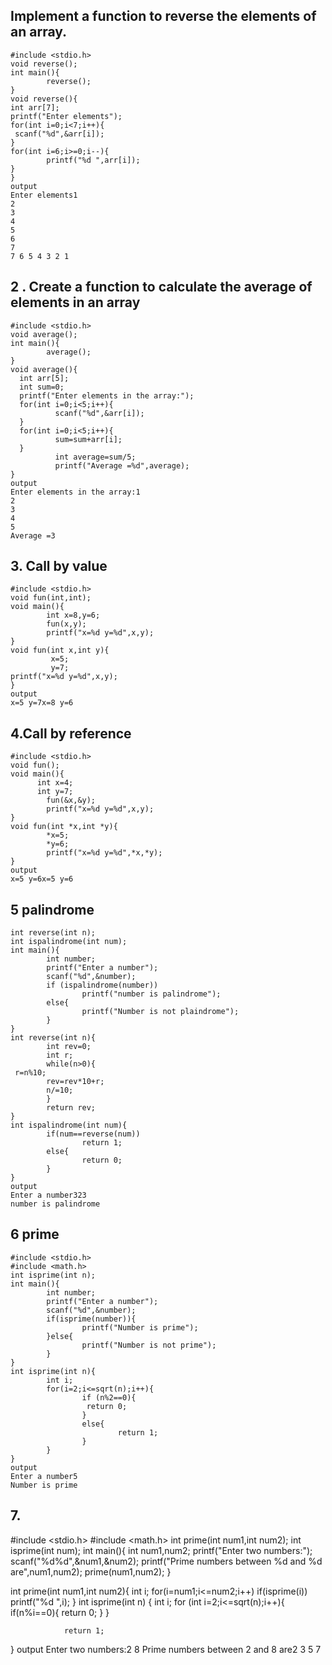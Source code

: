 ##  Implement a function to reverse the elements of an array.
```
#include <stdio.h>
void reverse();
int main(){
        reverse();
}
void reverse(){
int arr[7];
printf("Enter elements");
for(int i=0;i<7;i++){
 scanf("%d",&arr[i]);
}
for(int i=6;i>=0;i--){
        printf("%d ",arr[i]);
}
}
output
Enter elements1
2
3
4
5
6
7
7 6 5 4 3 2 1
  ```
## 2 . Create a function to calculate the average of elements in an array
```
#include <stdio.h>
void average();
int main(){
        average();
}
void average(){
  int arr[5];
  int sum=0;
  printf("Enter elements in the array:");
  for(int i=0;i<5;i++){
          scanf("%d",&arr[i]);
  }
  for(int i=0;i<5;i++){
          sum=sum+arr[i];
  }
          int average=sum/5;
          printf("Average =%d",average);
}
output
Enter elements in the array:1
2
3
4
5
Average =3
```
## 3. Call by value
```
#include <stdio.h>
void fun(int,int);
void main(){
        int x=8,y=6;
        fun(x,y);
        printf("x=%d y=%d",x,y);
}
void fun(int x,int y){
         x=5;
         y=7;
printf("x=%d y=%d",x,y);
}
output
x=5 y=7x=8 y=6
```
## 4.Call by reference
```
#include <stdio.h>
void fun();
void main(){
      int x=4;
      int y=7;
        fun(&x,&y);
        printf("x=%d y=%d",x,y);
}
void fun(int *x,int *y){
        *x=5;
        *y=6;
        printf("x=%d y=%d",*x,*y);
}
output
x=5 y=6x=5 y=6
```
## 5 palindrome
```#include <stdio.h>
int reverse(int n);
int ispalindrome(int num);
int main(){
        int number;
        printf("Enter a number");
        scanf("%d",&number);
        if (ispalindrome(number))
                printf("number is palindrome");
        else{
                printf("Number is not plaindrome");
        }
}
int reverse(int n){
        int rev=0;
        int r;
        while(n>0){
 r=n%10;
        rev=rev*10+r;
        n/=10;
        }
        return rev;
}
int ispalindrome(int num){
        if(num==reverse(num))
                return 1;
        else{
                return 0;
        }
}
output
Enter a number323
number is palindrome
```
## 6 prime 
```
#include <stdio.h>
#include <math.h>
int isprime(int n);
int main(){
        int number;
        printf("Enter a number");
        scanf("%d",&number);
        if(isprime(number)){
                printf("Number is prime");
        }else{
                printf("Number is not prime");
        }
}
int isprime(int n){
        int i;
        for(i=2;i<=sqrt(n);i++){
                if (n%2==0){
                 return 0;
                }
                else{
                        return 1;
                }
        }
}
output
Enter a number5
Number is prime
```
## 7.
#include <stdio.h>
#include <math.h>
int prime(int num1,int num2);
int isprime(int num);
int main(){
        int num1,num2;
        printf("Enter two numbers:");
        scanf("%d%d",&num1,&num2);
        printf("Prime numbers between %d and %d are",num1,num2);
        prime(num1,num2);
}

int prime(int num1,int num2){
        int i;
        for(i=num1;i<=num2;i++)
                if(isprime(i))
                        printf("%d ",i);
                        }
int isprime(int n)
{
        int i;
        for (int i=2;i<=sqrt(n);i++){
                if(n%i==0){
                        return 0;
                }
        }

                return 1;
}
output
Enter two numbers:2
8
Prime numbers between 2 and 8 are2 3 5 7 
```



